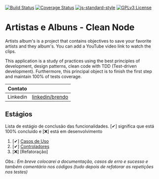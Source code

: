 [![Build Status](https://www.travis-ci.com/bvaledev/artist-album-node-api.svg?branch=main)](https://www.travis-ci.com/bvaledev/artist-album-node-api)
[![Coverage Status](https://coveralls.io/repos/github/bvaledev/artist-album-node-api/badge.svg?branch=main)](https://coveralls.io/github/bvaledev/artist-album-node-api?branch=main)
[![js-standard-style](https://img.shields.io/badge/code%20style-standard-brightgreen.svg)](http://standardjs.com)
[![GPLv3 License](https://img.shields.io/badge/License-GPL%20v3-yellow.svg)](https://opensource.org/licenses/)

# **Artistas e Albuns - Clean Node**

Artists album's is a project that contains objectives to save your favorite artists and they album's. You can add a YouTube video link to watch the clips.

This application is a study of practices using the best principles of development, design patterns, clean code with TDD (Test-driven development). Furthermore, this principal object is to finish the first step and maintain 100% of tests coverage.

| Contato |                      |
| ------- | -------------------- |
| Linkedin  | [linkedin/brendo](https://www.linkedin.com/in/brendomkt/) |

## **Estágios**

Lista de estágio de conclusão das funcionalidades. [✔] significa que está 100% concluído e [❌] está em desenvolvimento

1. [✔] [Casos de Uso](./requirements/useCases.md)
2. [✔] [Controladores](./requirements/controllers.md)
3. [❌] [Refatoração]


*Obs.: Em breve colocarei a documentação, casos de erro e sucesso e também comentário nos códigos (tudo depois de refatorar as repetições nos testes)*
